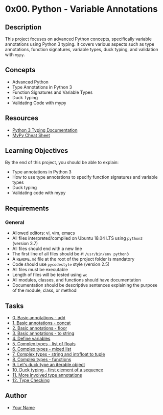 # 0x00. Python - Variable Annotations

## Description
This project focuses on advanced Python concepts, specifically variable annotations using Python 3 typing. It covers various aspects such as type annotations, function signatures, variable types, duck typing, and validation with `mypy`.

## Concepts
* Advanced Python
* Type Annotations in Python 3
* Function Signatures and Variable Types
* Duck Typing
* Validating Code with mypy

## Resources
* [Python 3 Typing Documentation](https://docs.python.org/3/library/typing.html)
* [MyPy Cheat Sheet](https://mypy.readthedocs.io/en/stable/cheat_sheet_py3.html)

## Learning Objectives
By the end of this project, you should be able to explain:
* Type annotations in Python 3
* How to use type annotations to specify function signatures and variable types
* Duck typing
* Validating code with mypy

## Requirements
### General
* Allowed editors: vi, vim, emacs
* All files interpreted/compiled on Ubuntu 18.04 LTS using `python3` (version 3.7)
* All files should end with a new line
* The first line of all files should be `#!/usr/bin/env python3`
* A `README.md` file at the root of the project folder is mandatory
* Code should use `pycodestyle` style (version 2.5)
* All files must be executable
* Length of files will be tested using `wc`
* All modules, classes, and functions should have documentation
* Documentation should be descriptive sentences explaining the purpose of the module, class, or method

## Tasks
* [0. Basic annotations - add](./0-add.py)
* [1. Basic annotations - concat](./1-concat.py)
* [2. Basic annotations - floor](./2-floor.py)
* [3. Basic annotations - to string](./3-to_str.py)
* [4. Define variables](./4-define_variables.py)
* [5. Complex types - list of floats](./5-sum_list.py)
* [6. Complex types - mixed list](./6-sum_mixed_list.py)
* [7. Complex types - string and int/float to tuple](./7-to_kv.py)
* [8. Complex types - functions](./8-make_multiplier.py)
* [9. Let's duck type an iterable object](./9-element_length.py)
* [10. Duck typing - first element of a sequence](./100-safe_first_element.py)
* [11. More involved type annotations](./101-safely_get_value.py)
* [12. Type Checking](./102-type_checking.py)

## Author
* [Your Name](https://github.com/yourusername)
